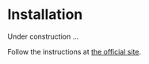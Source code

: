 # Installation

Under construction ...

Follow the instructions at [the official site](http://www.pragma-ade.nl/install.htm).
